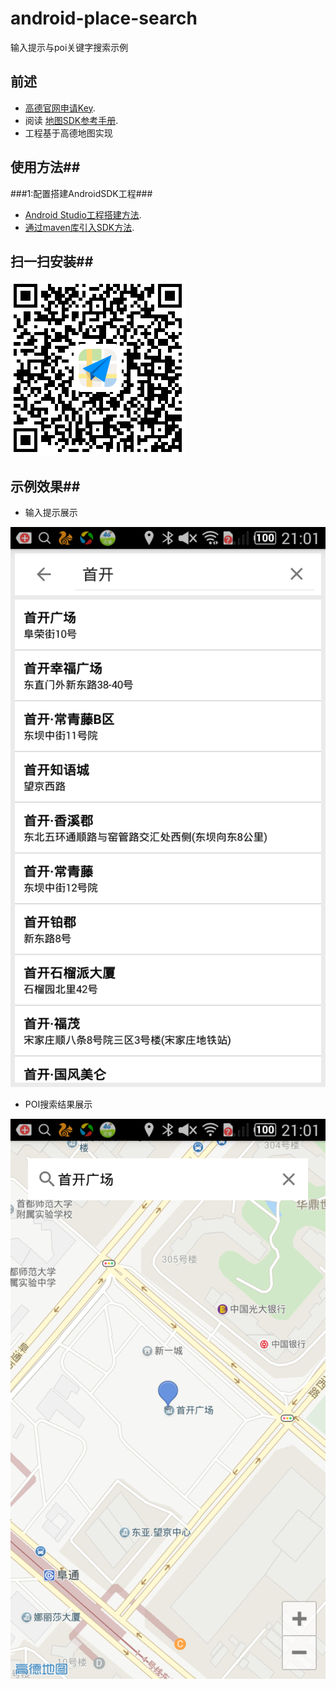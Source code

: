 # android-place-search

输入提示与poi关键字搜索示例

## 前述 ##
- [高德官网申请Key](http://lbs.amap.com/dev/#/).
- 阅读
  [地图SDK参考手册](http://a.amap.com/lbs/static/unzip/Android_Map_Doc/index.html). 
- 工程基于高德地图实现

## 使用方法##
###1:配置搭建AndroidSDK工程###
- [Android Studio工程搭建方法](http://lbs.amap.com/api/android-sdk/guide/creat-project/android-studio-creat-project/#add-jars).
- [通过maven库引入SDK方法](http://lbsbbs.amap.com/forum.php?mod=viewthread&tid=18786).

## 扫一扫安装##

 ![Screenshot](https://github.com/amap-demo/android-place-search/raw/master/resource/download.png)

## 示例效果##

 - 输入提示展示
 
 ![Screenshot](https://github.com/amap-demo/android-place-search/raw/master/resource/Screenshot.png)

 - POI搜索结果展示
 
 ![Screenshot](https://github.com/amap-demo/android-place-search/raw/master/resource/ScreenshotPoiSearch.png)
